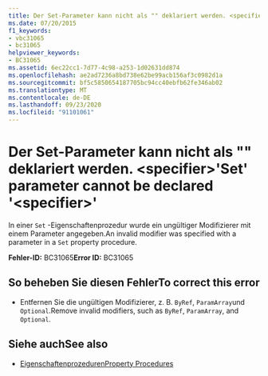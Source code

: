 ```yaml
---
title: Der Set-Parameter kann nicht als "" deklariert werden. <specifier>
ms.date: 07/20/2015
f1_keywords:
- vbc31065
- bc31065
helpviewer_keywords:
- BC31065
ms.assetid: 6ec22cc1-7d77-4c98-a253-1d02631dd874
ms.openlocfilehash: ae2ad7236a8bd738e62be99acb156af3c0982d1a
ms.sourcegitcommit: bf5c5850654187705bc94cc40ebfb62fe346ab02
ms.translationtype: MT
ms.contentlocale: de-DE
ms.lasthandoff: 09/23/2020
ms.locfileid: "91101061"
---
```

# <a name="set-parameter-cannot-be-declared-specifier"></a><span data-ttu-id="35860-102">Der Set-Parameter kann nicht als "" deklariert werden. \<specifier></span><span class="sxs-lookup"><span data-stu-id="35860-102">'Set' parameter cannot be declared '\<specifier>'</span></span>

<span data-ttu-id="35860-103">In einer `Set` -Eigenschaftenprozedur wurde ein ungültiger Modifizierer mit einem Parameter angegeben.</span><span class="sxs-lookup"><span data-stu-id="35860-103">An invalid modifier was specified with a parameter in a `Set` property procedure.</span></span>  
  
 <span data-ttu-id="35860-104">**Fehler-ID:** BC31065</span><span class="sxs-lookup"><span data-stu-id="35860-104">**Error ID:** BC31065</span></span>  
  
## <a name="to-correct-this-error"></a><span data-ttu-id="35860-105">So beheben Sie diesen Fehler</span><span class="sxs-lookup"><span data-stu-id="35860-105">To correct this error</span></span>  
  
- <span data-ttu-id="35860-106">Entfernen Sie die ungültigen Modifizierer, z. B. `ByRef`, `ParamArray`und `Optional`.</span><span class="sxs-lookup"><span data-stu-id="35860-106">Remove invalid modifiers, such as `ByRef`, `ParamArray`, and `Optional`.</span></span>  
  
## <a name="see-also"></a><span data-ttu-id="35860-107">Siehe auch</span><span class="sxs-lookup"><span data-stu-id="35860-107">See also</span></span>

- [<span data-ttu-id="35860-108">Eigenschaftenprozeduren</span><span class="sxs-lookup"><span data-stu-id="35860-108">Property Procedures</span></span>](../programming-guide/language-features/procedures/property-procedures.md)

